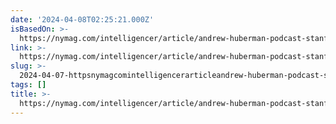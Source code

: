 ```yaml
---
date: '2024-04-08T02:25:21.000Z'
isBasedOn: >-
  https://nymag.com/intelligencer/article/andrew-huberman-podcast-stanford-joe-rogan.html
link: >-
  https://nymag.com/intelligencer/article/andrew-huberman-podcast-stanford-joe-rogan.html
slug: >-
  2024-04-07-httpsnymagcomintelligencerarticleandrew-huberman-podcast-stanford-joe-roganhtml
tags: []
title: >-
  https://nymag.com/intelligencer/article/andrew-huberman-podcast-stanford-joe-rogan.html
---
```



